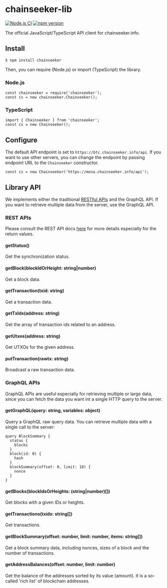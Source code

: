 chainseeker-lib
===============

[![Node.js CI](https://github.com/chainseeker/chainseeker-client/actions/workflows/node.js.yml/badge.svg)](https://github.com/chainseeker/chainseeker-client/actions/workflows/node.js.yml)
[![npm version](https://badge.fury.io/js/chainseeker.svg)](https://badge.fury.io/js/chainseeker)

The official JavaScript/TypeScript API client for chainseeker.info.

Install
-------

```
$ npm install chainseeker
```

Then, you can require (Node.js) or import (TypeScript) the library.

### Node.js

```
const chainseeker = require('chainseeker');
const cs = new chainseeker.Chainseeker();
```

### TypeScript

```
import { Chainseeker } from 'chainseeker';
const cs = new Chainseeker();
```

Configure
---------

The default API endpoint is set to `https://btc.chainseeker.info/api`.
If you want to use other servers, you can change the endpoint by passing endpoint URL to the `Chainseeker` constructor.

```
const cs = new Chainseeker('https://mona.chainseeker.info/api');
```

Library API
-----------

We implements either the traditional [RESTful APIs](https://chainseeker.docs.apiary.io/) and the GraphQL API.
If you want to retrieve multiple data from the server, use the GraphQL API.

### REST APIs

Please consult the REST API docs [here](https://chainseeker.docs.apiary.io/) for more details especially for the return values.

#### getStatus()

Get the synchronization status.

#### getBlock(blockIdOrHeight: string|number)

Get a block data.

#### getTransaction(txid: string)

Get a transaction data.

#### getTxIds(address: string)

Get the array of transaction ids related to an address.

#### getUtxos(address: string)

Get UTXOs for the given address.

#### putTransaction(rawtx: string)

Broadcast a raw transaction data.

### GraphQL APIs

GraphQL APIs are useful especially for retrieving multiple or large data, since you can fetch the data you want int a single HTTP query to the server.

#### getGraphQL(query: string, variables: object)

Query a GraphQL raw query data.
You can retrieve multiple data with a single call to the server:

```
query BlockSummary {
  status {
    blocks
  }
  block(id: 0) {
    hash
  }
  blockSummary(offset: 0, limit: 10) {
    nonce
  }
}
```

#### getBlocks(blockIdsOrHeights: (string|number)[])

Get blocks with a given IDs or heights.

#### getTransactions(txids: string[])

Get transactions.

#### getBlockSummary(offset: number, limit: number, items: string[])

Get a block summary data, including nonces, sizes of a block and the number of transactions.

#### getAddressBalances(offset: number, limit: number)

Get the balance of the addresses sorted by its value (amount).
It is a so-called 'rich list' of blockchain addresses.

